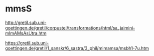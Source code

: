 
# mmsS

http://gretil.sub.uni-goettingen.de/gretil/corpustei/transformations/html/sa_jaimini-mImAMsAsUtra.htm

https://gretil.sub.uni-goettingen.de/gretil/1_sanskr/6_sastra/3_phil/mimamsa/msbh1-7u.htm


